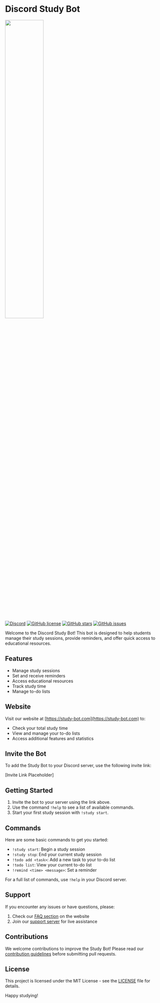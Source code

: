 # Discord Study Bot

<img src="https://study-bot.com/icon/github" width="50%">

[![Discord](https://img.shields.io/discord/DISCORD_SERVER_ID?color=7289DA&logo=discord&logoColor=white)](https://discord.gg/studybotsupport)
[![GitHub license](https://img.shields.io/github/license/yourusername/study-bot.svg)](https://github.com/yourusername/study-bot/blob/main/LICENSE)
[![GitHub stars](https://img.shields.io/github/stars/yourusername/study-bot.svg)](https://github.com/yourusername/study-bot/stargazers)
[![GitHub issues](https://img.shields.io/github/issues/yourusername/study-bot.svg)](https://github.com/yourusername/study-bot/issues)

Welcome to the Discord Study Bot! This bot is designed to help students manage their study sessions, provide reminders, and offer quick access to educational resources.

## Features

- Manage study sessions
- Set and receive reminders
- Access educational resources
- Track study time
- Manage to-do lists

## Website

Visit our website at [https://study-bot.com](https://study-bot.com) to:

- Check your total study time
- View and manage your to-do lists
- Access additional features and statistics

## Invite the Bot

To add the Study Bot to your Discord server, use the following invite link:

[Invite Link Placeholder]

## Getting Started

1. Invite the bot to your server using the link above.
2. Use the command `!help` to see a list of available commands.
3. Start your first study session with `!study start`.

## Commands

Here are some basic commands to get you started:

- `!study start`: Begin a study session
- `!study stop`: End your current study session
- `!todo add <task>`: Add a new task to your to-do list
- `!todo list`: View your current to-do list
- `!remind <time> <message>`: Set a reminder

For a full list of commands, use `!help` in your Discord server.

## Support

If you encounter any issues or have questions, please:

1. Check our [FAQ section](https://study-bot.com/faq) on the website
2. Join our [support server](https://discord.gg/studybotsupport) for live assistance

## Contributions

We welcome contributions to improve the Study Bot! Please read our [contribution guidelines](CONTRIBUTING.md) before submitting pull requests.

## License

This project is licensed under the MIT License - see the [LICENSE](LICENSE) file for details.

Happy studying!
